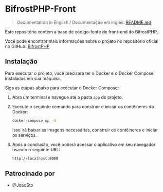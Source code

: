 # BifrostPHP-Front

> Documentation in English / Documentação em inglês:
> [README.md](README.md)

Este repositório contém a base de código-fonte do front-end do BifrostPHP.

Você pode encontrar mais informações sobre o projeto no repositório oficial no GitHub: [BifrostPHP](https://github.com/Felipe-Cavalca/BifrostPHP)

## Instalação

Para executar o projeto, você precisará ter o Docker e o Docker Compose instalados em sua máquina.

Siga as etapas abaixo para executar o Docker Compose:

1. Abra um terminal e navegue até a pasta `app` do projeto.

2. Execute o seguinte comando para construir e iniciar os contêineres do Docker:

    ```bash
    docker-compose up -d
    ```

    Isso irá baixar as imagens necessárias, construir os contêineres e iniciar os serviços.

3. Após a conclusão, você poderá acessar o aplicativo em seu navegador usando o seguinte URL:

    ```bash
    http://localhost:8000
    ```

## Patrocinado por

* @JoaoSto
